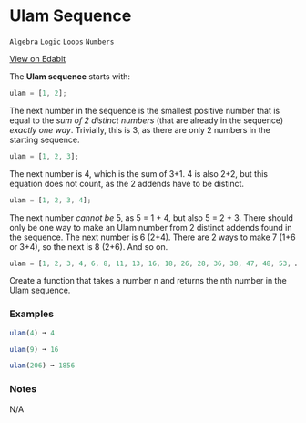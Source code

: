 # Ulam Sequence

`Algebra` `Logic` `Loops` `Numbers`

[View on Edabit](https://edabit.com/challenge/CPqdqJ2YidQCy44PR)

The **Ulam sequence** starts with:

```js
ulam = [1, 2];
```

The next number in the sequence is the smallest positive number that is equal to the _sum of 2 distinct numbers_ (that are already in the sequence) _exactly one way_. Trivially, this is 3, as there are only 2 numbers in the starting sequence.

```js
ulam = [1, 2, 3];
```

The next number is 4, which is the sum of 3+1\. 4 is also 2+2, but this equation does not count, as the 2 addends have to be distinct.

```js
ulam = [1, 2, 3, 4];
```

The next number _cannot be_ 5, as 5 = 1 + 4, but also 5 = 2 + 3\. There should only be one way to make an Ulam number from 2 distinct addends found in the sequence. The next number is 6 (2+4). There are 2 ways to make 7 (1+6 or 3+4), so the next is 8 (2+6). And so on.

```js
ulam = [1, 2, 3, 4, 6, 8, 11, 13, 16, 18, 26, 28, 36, 38, 47, 48, 53, …]
```

Create a function that takes a number n and returns the nth number in the Ulam sequence.

### Examples

```js
ulam(4) ➞ 4

ulam(9) ➞ 16

ulam(206) ➞ 1856
```

### Notes

N/A
